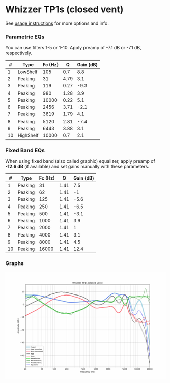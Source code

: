 # Whizzer TP1s (closed vent)
See [usage instructions](https://github.com/jaakkopasanen/AutoEq#usage) for more options and info.

### Parametric EQs
You can use filters 1-5 or 1-10. Apply preamp of -7.1 dB or -7.1 dB, respectively.

|   # | Type      |   Fc (Hz) |    Q |   Gain (dB) |
|-----|-----------|-----------|------|-------------|
|   1 | LowShelf  |       105 | 0.7  |         8.8 |
|   2 | Peaking   |        31 | 4.79 |         3.1 |
|   3 | Peaking   |       119 | 0.27 |        -9.3 |
|   4 | Peaking   |       980 | 1.28 |         3.9 |
|   5 | Peaking   |     10000 | 0.22 |         5.1 |
|   6 | Peaking   |      2456 | 3.71 |        -2.1 |
|   7 | Peaking   |      3619 | 1.79 |         4.1 |
|   8 | Peaking   |      5120 | 2.81 |        -7.4 |
|   9 | Peaking   |      6443 | 3.88 |         3.1 |
|  10 | HighShelf |     10000 | 0.7  |         2.1 |

### Fixed Band EQs
When using fixed band (also called graphic) equalizer, apply preamp of **-12.6 dB** (if available) and set gains manually with these parameters.

|   # | Type    |   Fc (Hz) |    Q |   Gain (dB) |
|-----|---------|-----------|------|-------------|
|   1 | Peaking |        31 | 1.41 |         7.5 |
|   2 | Peaking |        62 | 1.41 |        -1   |
|   3 | Peaking |       125 | 1.41 |        -5.6 |
|   4 | Peaking |       250 | 1.41 |        -6.5 |
|   5 | Peaking |       500 | 1.41 |        -3.1 |
|   6 | Peaking |      1000 | 1.41 |         3.9 |
|   7 | Peaking |      2000 | 1.41 |         1   |
|   8 | Peaking |      4000 | 1.41 |         3.1 |
|   9 | Peaking |      8000 | 1.41 |         4.5 |
|  10 | Peaking |     16000 | 1.41 |        12.4 |

### Graphs
![](./Whizzer%20TP1s%20(closed%20vent).png)

